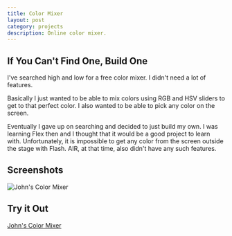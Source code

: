 ```yaml
---
title: Color Mixer
layout: post
category: projects
description: Online color mixer. 
---
```

## If You Can't Find One, Build One
I've searched high and low for a free color mixer. I didn't need a lot of features. 

Basically I just wanted to be able to mix colors using RGB and HSV sliders to get to that perfect color. I also wanted to be able to pick any color on the screen. 

Eventually I gave up on searching and decided to just build my own. I was learning Flex then and I thought that it would be a good project to learn with. Unfortunately, it is impossible to get any color from the screen outside the stage with Flash. AIR, at that time, also didn't have any such features. 

## Screenshots
![John's Color Mixer]({{site.repo}}images{{page.url}}/colormixer.jpg "John's Color Mixer") 

## Try it Out
[John's Color Mixer](http://john2x.com/media/uploads/ColorManipulation/ColorMixer.html)

